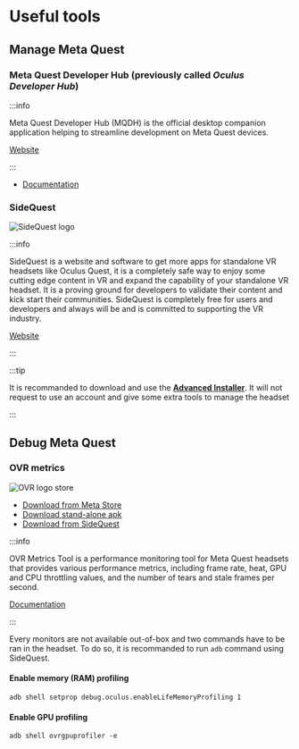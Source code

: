 # Useful tools

## Manage Meta Quest

### Meta Quest Developer Hub (previously called *Oculus Developer Hub*)

:::info

Meta Quest Developer Hub (MQDH) is the official desktop companion application helping to streamline development on Meta Quest devices.

[Website](https://developer.oculus.com/meta-quest-developer-hub)

:::

- [Documentation](https://developer.oculus.com/documentation/unity/ts-odh/)

### SideQuest

![SideQuest logo](https://sidequestvr.com/assets/images/branding/Full%20logo%20-%20White.png)

:::info

SideQuest is a website and software to get more apps for standalone VR headsets like Oculus Quest, it is a completely safe way to enjoy some cutting edge content in VR and expand the capability of your standalone VR headset. It is a proving ground for developers to validate their content and kick start their communities. SideQuest is completely free for users and developers and always will be and is committed to supporting the VR industry.

[Website](https://sidequestvr.com/)

:::

:::tip

It is recommanded to download and use the [**Advanced Installer**](https://sidequestvr.com/setup-howto). It will not request to use an account and give some extra tools to manage the headset

:::

## Debug Meta Quest

### OVR metrics 

![OVR logo store](https://scontent.oculuscdn.com/v/t64.5771-25/38974823_413517489432110_529797951267012608_n.jpg?stp=dst-jpg_q92_s2048x2048&_nc_cat=109&ccb=1-7&_nc_sid=79b88e&_nc_ohc=bzaPjbPde1cAX8yhXat&_nc_ht=scontent.oculuscdn.com&oh=00_AfDKRHWQ3I4-O2oRatPfOAWnmm6XQyJuGdPgsctQTujanA&oe=6520E62D)

- [Download from Meta Store](https://www.meta.com/experiences/2372625889463779/?ranking_trace=0_2372625889463779_QUESTSEARCH_e1b98db6-2489-40d6-b229-03ee03de735f)
- [Download stand-alone apk](https://developer.oculus.com/downloads/package/ovr-metrics-tool/)
- [Download from SideQuest](https://sidequestvr.com/app/17261/ovr-metrics-tool)

:::info

OVR Metrics Tool is a performance monitoring tool for Meta Quest headsets that provides various performance metrics, including frame rate, heat, GPU and CPU throttling values, and the number of tears and stale frames per second. 

[Documentation](https://developer.oculus.com/documentation/unity/ts-ovrmetricstool/)

:::

Every monitors are not available out-of-box and two commands have to be ran in the headset. To do so, it is recommanded to run `adb` command using SideQuest.

#### Enable memory (RAM) profiling

```
adb shell setprop debug.oculus.enableLifeMemoryProfiling 1
```

#### Enable GPU profiling

```
adb shell ovrgpuprofiler -e
```
